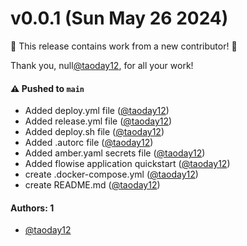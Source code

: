 # v0.0.1 (Sun May 26 2024)

:tada: This release contains work from a new contributor! :tada:

Thank you, null[@taoday12](https://github.com/taoday12), for all your work!

#### ⚠️ Pushed to `main`

- Added deploy.yml file ([@taoday12](https://github.com/taoday12))
- Added release.yml file ([@taoday12](https://github.com/taoday12))
- Added deploy.sh file ([@taoday12](https://github.com/taoday12))
- Added .autorc file ([@taoday12](https://github.com/taoday12))
- Added amber.yaml secrets file ([@taoday12](https://github.com/taoday12))
- Added flowise application quickstart ([@taoday12](https://github.com/taoday12))
- create .docker-compose.yml ([@taoday12](https://github.com/taoday12))
- create README.md ([@taoday12](https://github.com/taoday12))

#### Authors: 1

- [@taoday12](https://github.com/taoday12)
